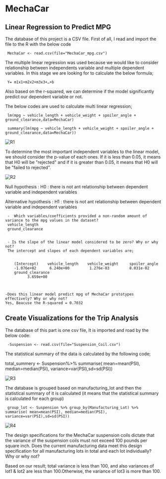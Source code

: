 # MechaCar

## Linear Regression to Predict MPG

The database of this project is  a CSV file. First of all, I read and import the file to the R with the below code

	 MechaCar <- read.csv(file="MechaCar_mpg.csv")

The multiple linear regression was used because we would like to consider relationship between independents variable and multiple dependent variables. In this stage we are looking for to calculate the below formula;

	 Y= m1x1+m2x2+m3x3+…+b

Also based on the r-squared, we can determine if the model significantly predict our dependent variable or not.

The below codes are used to calculate multi linear regression;

	 lm(mpg ~ vehicle_length + vehicle_weight + spoiler_angle + ground_clearance,data=MechaCar)

	 summary(lm(mpg ~ vehicle_length + vehicle_weight + spoiler_angle + ground_clearance,data=MechaCar))


![R1](https://user-images.githubusercontent.com/91231253/154819767-18cd86ad-ba42-4721-b11d-0e2de314c01c.png)

To determine the most important independent variables to the linear model, we should consider the p-value of each ones. If it is less than 0.05, it means that H0 will be "rejected" and if it is greater than 0.05, it means that H0 will be "failed to rejected".

![R2](https://user-images.githubusercontent.com/91231253/154819893-97dbd4e3-e642-4f16-bb46-bd3558766afb.png)


Null hypothesis : H0 : there is not ant relationship between dependent variable and independent variables

Alternative hypothesis : H1 : there is not ant relationship between dependent variable and independent variables

	 -  Which variables/coefficients provided a non-random amount of variance to the mpg values in the dataset?
	 vehicle_length 
	 ground_clearance
	 

	 - Is the slope of the linear model considered to be zero? Why or why not? 
	 The intercept and slopes of each dependent variables are;
	 
	 
		(Intercept)    vehicle_length    vehicle_weight     spoiler_angle  
 	 	-1.076e+02      6.240e+00         1.276e-03         8.031e-02  
		ground_clearance  
     		  3.659e+00


	
	-Does this linear model predict mpg of MechaCar prototypes effectively? Why or why not? 
	Yes, Beacuse the R-squared = 0.7032 



## Create Visualizations for the Trip Analysis

The database of this part is  one csv file,  It is imported and road by the below code:

	 -Suspension <- read.csv(file="Suspension_Coil.csv")

The statistical summary of the data is  calculated by the following code;

total_summery <- Suspension%>% summarise( mean=mean(PSI), median=median(PSI), variance=var(PSI),sd=sd(PSI))

![R3](https://user-images.githubusercontent.com/91231253/154820247-a26b04f2-401c-45d6-9925-9feb51df6c81.png)


The database is grouped based  on manufacturing_lot and then  the statistical summary of it is calculated (it means that the statistical summary is calculated for each group)

	 group_lot <- Suspension %>% group_by(Manufacturing_Lot) %>% summarise( mean=mean(PSI), median=median(PSI), variance=var(PSI),sd=sd(PSI))

![R4](https://user-images.githubusercontent.com/91231253/154820298-55f036f0-7941-4e0f-9a0f-88b5f37d182b.png)


The design specifications for the MechaCar suspension coils dictate that the variance of the suspension coils must not exceed 100 pounds per square inch. Does the current manufacturing data meet this design specification for all manufacturing lots in total and each lot individually? Why or why not?

Based on our result; total variance is less than 100, and also variances of lot1 & lot2  are less than 100.Otherwise, the variance of lot3 is more than 100.

